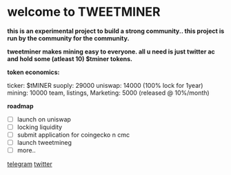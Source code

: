 # welcome to TWEETMINER

**this is an experimental project to build a strong community..
this project is run by the community for the community.**

**tweetminer makes mining easy to everyone.
all u need is just twitter ac and hold some (atleast 10) $tminer tokens.**


**token economics:**

ticker: $tMINER
suoply: 29000
uniswap: 14000 (100% lock for 1year)
mining: 10000
team, listings, Marketing: 5000 (released @ 10%/month)


**roadmap**
- [ ] launch on uniswap
- [ ] locking liquidity
- [ ] submit application for coingecko n cmc
- [ ] launch tweetmineg
- [ ] more..

[telegram](https://t.me/t_miner/)
[twitter](https://twitter.com/tminertoken/)


















